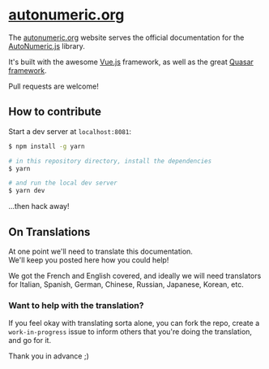 # [autonumeric.org](https://autonumeric.org)

The [autonumeric.org](https://autonumeric.org) website serves the official documentation for the [AutoNumeric.js](https://github.com/autoNumeric/autoNumeric/) library.

It's built with the awesome [Vue.js](https://github.com/vuejs/vue) framework, as well as the great [Quasar framework](http://quasar-framework.org/).

Pull requests are welcome!

## How to contribute

Start a dev server at `localhost:8081`:

```bash
$ npm install -g yarn

# in this repository directory, install the dependencies 
$ yarn

# and run the local dev server
$ yarn dev
```

...then hack away!

## On Translations

At one point we'll need to translate this documentation.<br>
We'll keep you posted here how you could help!

We got the French and English covered, and ideally we will need translators for Italian, Spanish, German, Chinese, Russian, Japanese, Korean, etc.

### Want to help with the translation?

If you feel okay with translating sorta alone, you can fork the repo, create a `work-in-progress` issue to inform others that you're doing the translation, and go for it.

Thank you in advance ;)
